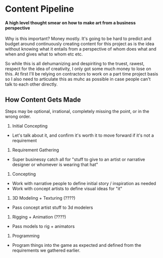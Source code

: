 # Content Pipeline

#### A high level thought smear on how to make art from a business perspective

Why is this important? Money mostly. It's going to be hard to predict and budget around continuously creating content for this project as is the idea without knowing what it entails from a perspective of whom does what and when and gives what to whom etc etc.

So while this is all dehumanizing and despiriting to the truest, rawest, respect for the idea of creativity, I only got some much money to lose on this. At first I'll be relying on contractors to work on a part time project basis so I also need to articulate this as muhc as possible in case people can't talk to each other directly.

## How Content Gets Made

Steps may be optional, irrational, completely missing the point, or in the wrong order.

1. Initial Concepting
  - Let's talk about it, and confirm it's worth it to move forward if it's not a requirement
1. Requirement Gathering
  - Super businessy catch all for "stuff to give to an artist or narrative designer or whomever is wearing that hat"
1. Concepting
  - Work with narrative people to define initial story / inspiration as needed
  - Work with concept artists to define visual ideas for "it"
1. 3D Modeling + Texturing (????)
  - Pass concept artist stuff to 3d modelers
1. Rigging + Animation (????)
  - Pass models to rig + animators
1. Programming
  - Program things into the game as expected and defined from the requirements we gathered earlier.
